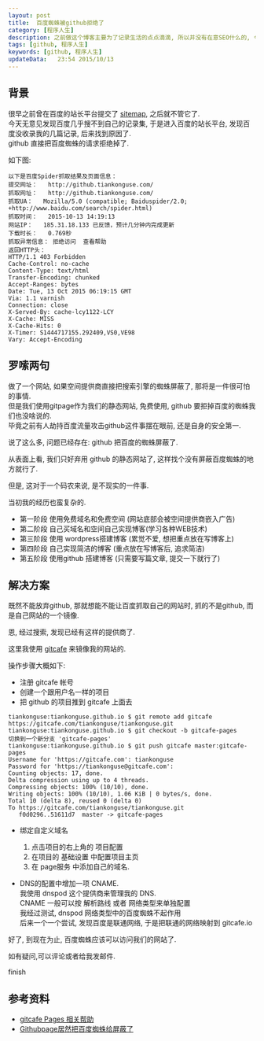 ```yaml
---  
layout: post
title:  百度蜘蛛被github拒绝了
category: [程序人生]
description: 之前做这个博客主要为了记录生活的点点滴滴, 所以并没有在意SEO什么的, 今天发现百度蜘蛛被github拒绝了
tags: [github, 程序人生]
keywords: [github, 程序人生]
updateData:   23:54 2015/10/13
---
```



## 背景

很早之前曾在百度的站长平台提交了 [sitemap](http://github.tiankonguse.com/sitemap.txt), 之后就不管它了.  
今天无意见发现百度几乎搜不到自己的记录集, 于是进入百度的站长平台, 发现百度没收录我的几篇记录, 后来找到原因了.  
github 直接把百度蜘蛛的请求拒绝掉了.  

如下图:  

```
以下是百度Spider抓取结果及页面信息：
提交网址：	http://github.tiankonguse.com/
抓取网址：	http://github.tiankonguse.com/
抓取UA：	Mozilla/5.0 (compatible; Baiduspider/2.0; +http://www.baidu.com/search/spider.html)
抓取时间：	2015-10-13 14:19:13
网站IP：	185.31.18.133 已反馈，预计几分钟内完成更新
下载时长：	0.769秒
抓取异常信息：	拒绝访问  查看帮助 
返回HTTP头：
HTTP/1.1 403 Forbidden
Cache-Control: no-cache
Content-Type: text/html
Transfer-Encoding: chunked
Accept-Ranges: bytes
Date: Tue, 13 Oct 2015 06:19:15 GMT
Via: 1.1 varnish
Connection: close
X-Served-By: cache-lcy1122-LCY
X-Cache: MISS
X-Cache-Hits: 0
X-Timer: S1444717155.292409,VS0,VE98
Vary: Accept-Encoding
```

## 罗嗦两句  

做了一个网站, 如果空间提供商直接把搜索引擎的蜘蛛屏蔽了, 那将是一件很可怕的事情.  
但是我们使用gitpage作为我们的静态网站, 免费使用, github 要拒掉百度的蜘蛛我们也没啥说的.  
毕竟之前有人劫持百度流量攻击github这件事摆在眼前, 还是自身的安全第一.  

说了这么多, 问题已经存在: github 把百度的蜘蛛屏蔽了.  

从表面上看, 我们只好弃用 github 的静态网站了, 这样找个没有屏蔽百度蜘蛛的地方就行了.  

但是, 这对于一个码农来说, 是不现实的一件事.  

当初我的经历也蛮复杂的.  

* 第一阶段 使用免费域名和免费空间 (网站底部会被空间提供商嵌入广告)
* 第二阶段 自己买域名和空间自己实现博客(学习各种WEB技术)
* 第三阶段 使用 wordpress搭建博客 (累觉不爱, 想把重点放在写博客上)
* 第四阶段 自己实现简洁的博客 (重点放在写博客后, 追求简洁)
* 第五阶段 使用github 搭建博客 (只需要写篇文章, 提交一下就行了)


## 解决方案

既然不能放弃github, 那就想能不能让百度抓取自己的网站时, 抓的不是github, 而是自己网站的一个镜像.  

恩, 经过搜索, 发现已经有这样的提供商了.  

这里我使用 [gitcafe](https://gitcafe.com) 来镜像我的网站的.  


操作步骤大概如下:  


* 注册 gitcafe 帐号
* 创建一个跟用户名一样的项目
* 把 github 的项目推到 gitcafe 上面去

```
tiankonguse:tiankonguse.github.io $ git remote add gitcafe https://gitcafe.com/tiankonguse/tiankonguse.git
tiankonguse:tiankonguse.github.io $ git checkout -b gitcafe-pages
切换到一个新分支 'gitcafe-pages'
tiankonguse:tiankonguse.github.io $ git push gitcafe master:gitcafe-pages
Username for 'https://gitcafe.com': tiankonguse
Password for 'https://tiankonguse@gitcafe.com': 
Counting objects: 17, done.
Delta compression using up to 4 threads.
Compressing objects: 100% (10/10), done.
Writing objects: 100% (10/10), 1.06 KiB | 0 bytes/s, done.
Total 10 (delta 8), reused 0 (delta 0)
To https://gitcafe.com/tiankonguse/tiankonguse.git
   f0d0296..51611d7  master -> gitcafe-pages
```

* 绑定自定义域名
   1. 点击项目的右上角的 项目配置
   2. 在项目的 基础设置 中配置项目主页
   3. 在 page服务 中添加自己的域名.


* DNS的配置中增加一项 CNAME.  
   我使用 dnspod 这个提供商来管理我的 DNS.  
   CNAME 一般可以按 解析路线 或者 网络类型来单独配置  
   我经过测试, dnspod 网络类型中的百度蜘蛛不起作用  
   后来一个一个尝试, 发现百度是联通网络, 于是把联通的网络映射到 gitcafe.io
   

好了, 到现在为止, 百度蜘蛛应该可以访问我们的网站了.  

如有疑问,可以评论或者给我发邮件.  

finish  


## 参考资料


* [gitcafe Pages 相关帮助](https://gitcafe.com/GitCafe/Help/wiki/Pages-%E7%9B%B8%E5%85%B3%E5%B8%AE%E5%8A%A9#wiki)
* [Githubpage居然把百度蜘蛛给屏蔽了](http://www.zhaoxiaodan.com/%E5%85%B6%E4%BB%96/GithubPage%E5%B1%85%E7%84%B6%E6%8A%8A%E7%99%BE%E5%BA%A6%E8%9C%98%E8%9B%9B%E7%BB%99%E5%B1%8F%E8%94%BD%E4%BA%86.html)



